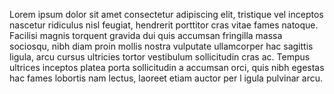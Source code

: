 Lorem ipsum dolor sit amet consectetur adipiscing elit, tristique 
vel inceptos nascetur ridiculus nisl feugiat, hendrerit porttitor 
cras vitae fames natoque. Facilisi magnis torquent gravida dui 
quis accumsan fringilla massa sociosqu, nibh diam proin mollis 
nostra vulputate ullamcorper hac sagittis ligula, arcu cursus 
ultricies tortor vestibulum sollicitudin cras ac. Tempus 
ultrices inceptos platea porta sollicitudin a accumsan orci, quis 
nibh egestas hac fames lobortis nam lectus, laoreet etiam auctor 
per l igula pulvinar arcu.